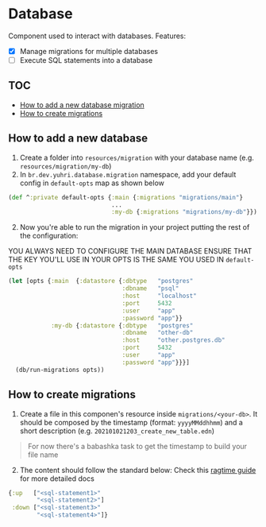 # Database

Component used to interact with databases. Features:

- [x] Manage migrations for multiple databases
- [ ] Execute SQL statements into a database

## TOC
- [How to add a new database migration](#how-to-add-a-new-database-migration)
- [How to create migrations](#how-to-create-migrations)

## How to add a new database

1. Create a folder into `resources/migration` with your database name (e.g. `resources/migration/my-db`)
2. In `br.dev.yuhri.database.migration` namespace, add your default config in `default-opts` map as shown below

```clojure
(def ^:private default-opts {:main {:migrations "migrations/main"}
                             ...
                             :my-db {:migrations "migrations/my-db"}})
```

2. Now you're able to run the migration in your project putting the rest of the configuration:

YOU ALWAYS NEED TO CONFIGURE THE MAIN DATABASE
ENSURE THAT THE KEY YOU'LL USE IN YOUR OPTS IS THE SAME YOU USED IN `default-opts`
```clojure
(let [opts {:main  {:datastore {:dbtype   "postgres"
                                :dbname   "psql"
                                :host     "localhost"
                                :port     5432
                                :user     "app"
                                :password "app"}}
            :my-db {:datastore {:dbtype   "postgres"
                                :dbname   "other-db"
                                :host     "other.postgres.db"
                                :port     5432
                                :user     "app"
                                :password "app"}}}]
  (db/run-migrations opts))
```

## How to create migrations

1. Create a file in this componen's resource inside `migrations/<your-db>`. It should be composed by the timestamp
(format: `yyyyMMddhhmm`) and a short description (e.g. `202101021203_create_new_table.edn`)
> For now there's a babashka task to get the timestamp to build your file name

2. The content should follow the standard below:
Check this [ragtime guide](https://github.com/weavejester/ragtime/wiki/Getting-Started) for more detailed docs
```clojure
{:up   ["<sql-statement1>"
        "<sql-statement2>"]
 :down ["<sql-statement3>"
        "<sql-statement4>"]}
```
